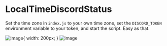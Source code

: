 # LocalTimeDiscordStatus

Set the time zone in `index.js` to your own time zone, set the `DISCORD_TOKEN` environment variable to your token, and start the script. Easy as that.

![image](https://user-images.githubusercontent.com/24487638/197829120-d7c2f2fa-a874-4ab0-a24f-65c32c5fe97e.png){ width: 200px; }
![image](https://user-images.githubusercontent.com/24487638/197829086-a993a62c-e65a-4b7a-ade1-5126bcbf9548.png)

